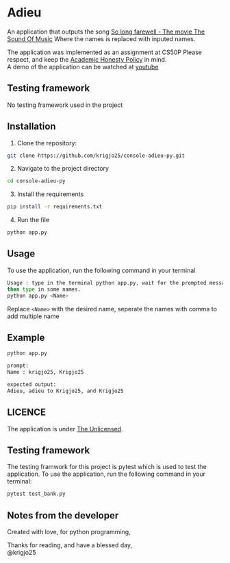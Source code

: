 # Adieu
An application that outputs the song [So long farewell - The movie The Sound Of Music](https://www.youtube.com/watch?v=Qy9_lfjQopU)
Where the names is replaced with inputed names.

The application was implemented as an assignment at CS50P
Please respect, and keep the [Academic Honesty Policy](https://cs50.harvard.edu/x/2023/honesty/) in mind.<br>
A demo of the application can be watched at [youtube]()


##  Testing framework

No testing framework used in the project

## Installation

1. Clone the repository:
```sh
git clone https://github.com/krigjo25/console-adieu-py.git
```

2. Navigate to the project directory
```sh
cd console-adieu-py
```

3. Install the requirements
```sh
pip install -r requirements.txt
```
4. Run the file
```sh
python app.py
```

##  Usage

To use the application, run the following command in your terminal

```sh
Usage : type in the terminal python app.py, wait for the prompted message
then type in some names.
python app.py <Name>
```
Replace `<Name>` with the desired name, seperate the names with comma to add multiple name

## Example

```sh
python app.py

prompt:
Name : krigjo25, Krigjo25

expected output:
Adieu, adieu to Krigjo25, and Krigjo25
```

## LICENCE

The application is under [The Unlicensed](./LICENCE).

##  Testing framework

The testing framwork for this project is pytest
which is used to test the application. 
To use the application, run the following command in your terminal:
```sh
pytest test_bank.py
```

## Notes from the developer

Created with love, for python programming,

Thanks for reading, and have a blessed day,<br>
@krigjo25